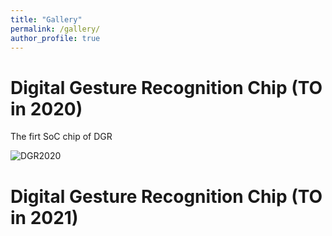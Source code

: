 ```yaml
---
title: "Gallery"
permalink: /gallery/
author_profile: true
---
```


# Digital Gesture Recognition Chip (TO in 2020)
The firt SoC chip of DGR

![DGR2020](http://Leon924.github.io/images/DGR2020.png)

# Digital Gesture Recognition Chip (TO in 2021)


